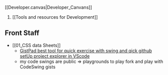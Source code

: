 
[[Developer.canvas|Developer_Canvans]]


1. [[Tools and resources for Development]]



## Front Staff

- [[01_CSS data Sheets]]
	- [GistPad best tool for quick exercise with swing and qick github setUp project explorer in VScode](https://marketplace.visualstudio.com/items?itemName=vsls-contrib.gistfs) 
	- my code swings are public => playgrounds to play fork and play with CodeSwing gists
 